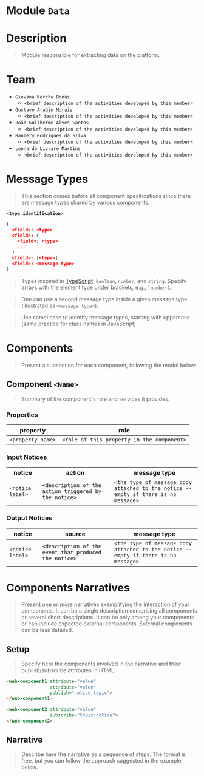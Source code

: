 # Module `Data`

# Description
> Module responsible for extracting data on the platform.

# Team
* `Giovana Kerche Bonás`
  * `<brief description of the activities developed by this member>`
* `Gustavo Araújo Morais`
  * `<brief description of the activities developed by this member>`
* `João Guilherme Alves Santos`
  * `<brief description of the activities developed by this member>`
* `Raniery Rodrigues da SIlva`
  * `<brief description of the activities developed by this member>`
* `Leonardo Livrare Martins`
  * `<brief description of the activities developed by this member>`

# Message Types

> This section comes before all component specifications since there are message types shared by various components.

**`<type identification>`**
~~~json
{
  <field>: <type>
  <field>: {
    <field>: <type>
    ...
  }
  <field>: [<type>]
  <field>: <message type>
}
~~~

> Types inspired in [TypeScript](https://www.typescriptlang.org/docs/handbook/2/everyday-types.html): `boolean`, `number`, and `string`. Specify arrays with the element type under brackets, e.g., `[number]`.

> One can use a second message type inside a given message type (illustrated as `<message type>`).

> Use camel case to identify message types, starting with uppercase (same practice for class names in JavaScript).

# Components

> Present a subsection for each component, following the model below:

## Component `<Name>`

> Summary of the component's role and services it provides.

### Properties

property | role
---------| --------
`<property name>` | `<role of this property in the component>`

### Input Notices

notice | action | message type
-------| ------ | ------------
`<notice label>` | `<description of the action triggered by the notice>` | `<the type of message body attached to the notice --  empty if there is no message>`

### Output Notices

notice    | source | message type
----------| -------| ------------
`<notice label>` | `<description of the event that produced the notice>` | `<the type of message body attached to the notice --  empty if there is no message>`

# Components Narratives

> Present one or more narratives exemplifying the interaction of your components. It can be a single description comprising all components or several short descriptions. It can be only among your components or can include expected external components. External components can be less detailed.

## Setup

> Specify here the components involved in the narrative and their publish/subscribe attributes in HTML.

~~~html
<web-component1 attribute="value"
                attribute="value"
                publish="notice:topic">
</web-component1>

<web-component2 attribute="value"
                subscribe="topic:notice">
</web-component2>
~~~

## Narrative

> Describe here the narrative as a sequence of steps. The format is free, but you can follow the approach suggested in the example below.
